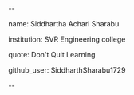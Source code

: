 --

name: Siddhartha Achari Sharabu

institution: SVR Engineering college

quote: Don't Quit Learning

github_user: SiddharthSharabu1729

--
